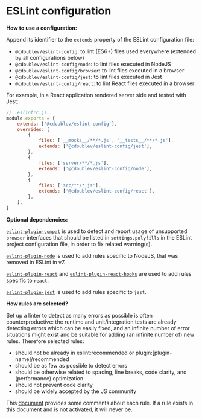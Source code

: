 
# ESLint configuration

**How to use a configuration:**

Append its identifier to the `extends` property of the ESLint configuration file:

- `@cdoublev/eslint-config`: to lint (ES6+) files used everywhere (extended by all configurations below)
- `@cdoublev/eslint-config/node`: to lint files executed in NodeJS
- `@cdoublev/eslint-config/browser`: to lint files executed in a browser
- `@cdoublev/eslint-config/jest`: to lint files executed in Jest
- `@cdoublev/eslint-config/react`: to lint React files executed in a browser

For example, in a React application rendered server side and tested with Jest:

```js
// .eslintrc.js
module.exports = {
    extends: ['@cdoublev/eslint-config'],
    overrides: [
        {
            files: ['__mocks__/**/*.js', '__tests__/**/*.js'],
            extends: ['@cdoublev/eslint-config/jest'],
        },
        {
            files: ['server/**/*.js'],
            extends: ['@cdoublev/eslint-config/node'],
        },
        {
            files: ['src/**/*.js'],
            extends: ['@cdoublev/eslint-config/react'],
        },
    ],
}
```

**Optional dependencies:**

[`eslint-plugin-compat`](https://github.com/amilajack/eslint-plugin-compat) is used to detect and report usage of unsupported `browser` interfaces that should be listed in `settings.polyfills` in the ESLint project configuration file, in order to fix related warning(s).

[`eslint-plugin-node`](https://github.com/mysticatea/eslint-plugin-node) is used to add rules specific to NodeJS, that was removed in ESLint in v7.

[`eslint-plugin-react`](https://github.com/yannickcr/eslint-plugin-react) and [`eslint-plugin-react-hooks`](https://reactjs.org/docs/hooks-rules.html#eslint-plugin) are used to add rules specific to `react`.

[`eslint-plugin-jest`](https://github.com/jest-community/eslint-plugin-jest/) is used to add rules specific to `jest`.

**How rules are selected?**

Set up a linter to detect as many errors as possible is often counterproductive: the runtime and unit/integration tests are already detecting errors which can be easily fixed, and an infinite number of error situations might exist and be suitable for adding (an infinite number of) new rules. Therefore selected rules:

- should not be already in eslint:recommended or plugin:[plugin-name]/recommended
- should be as few as possible to detect errors
- should be otherwise related to spacing, line breaks, code clarity, and (performance) optimization
- should not prevent code clarity
- should be widely accepted by the JS community

This [document](https://docs.google.com/spreadsheets/d/1yPd3sRYB1A81YxMk06ckDMLhZgFYyO66Z0gIVhITBgQ/) provides some comments about each rule. If a rule exists in this document and is not activated, it will never be.
